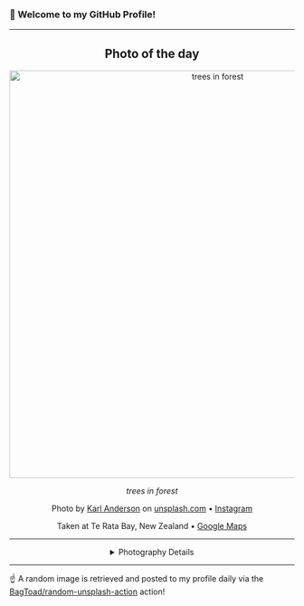 ### 👋 Welcome to my GitHub Profile!

----
<div align="center">

## Photo of the day
  
  <a href="https://unsplash.com/photos/trees-in-forest-7zg5bnhm2X0"><img width="720" src="https://images.unsplash.com/photo-1541959833400-049d37f98ccd?crop=entropy&cs=tinysrgb&fit=max&fm=jpg&ixid=M3w1OTQ0OTd8MHwxfHJhbmRvbXx8fHx8fHx8fDE3MTU5MjYwNjN8&ixlib=rb-4.0.3&q=80&w=1080" alt="trees in forest"></a>
  
  <em>trees in forest</em>
  
  <em></em>

  Photo by [Karl Anderson](null) on [unsplash.com](https://unsplash.com/) • [Instagram](https://instagram.com/karlkiwi90)
  
  Taken at Te Rata Bay, New Zealand • [Google Maps](https://www.google.com/maps/search/?api=1&query=-38.2429239,176.437709)
  
  ---
  
<details>
<summary>Photography Details</summary>
  
| Parameter     | Value |
| ------------- | ----- |
| Camera Model  | NIKON D3300 |
| Exposure Time | 1/60 |
| Aperture      | 4.0 |
| Focal Length  | 18.0 |
| ISO           | 400 |
| Location      | Te Rata Bay, New Zealand (New Zealand) |
| Coordinates   | Latitude -38.2429239, Longitude 176.437709 |

</details>

</div>

----

☝️ A random image is retrieved and posted to my profile daily via the [BagToad/random-unsplash-action](https://github.com/BagToad/random-unsplash-action) action!
